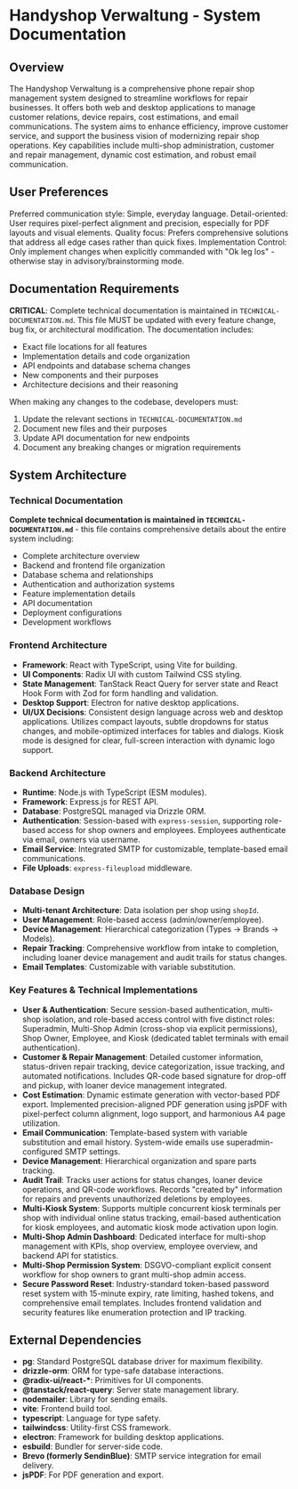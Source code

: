 # Handyshop Verwaltung - System Documentation

## Overview

The Handyshop Verwaltung is a comprehensive phone repair shop management system designed to streamline workflows for repair businesses. It offers both web and desktop applications to manage customer relations, device repairs, cost estimations, and email communications. The system aims to enhance efficiency, improve customer service, and support the business vision of modernizing repair shop operations. Key capabilities include multi-shop administration, customer and repair management, dynamic cost estimation, and robust email communication.

## User Preferences

Preferred communication style: Simple, everyday language.
Detail-oriented: User requires pixel-perfect alignment and precision, especially for PDF layouts and visual elements.
Quality focus: Prefers comprehensive solutions that address all edge cases rather than quick fixes.
Implementation Control: Only implement changes when explicitly commanded with "Ok leg los" - otherwise stay in advisory/brainstorming mode.

## Documentation Requirements

**CRITICAL**: Complete technical documentation is maintained in `TECHNICAL-DOCUMENTATION.md`. This file MUST be updated with every feature change, bug fix, or architectural modification. The documentation includes:
- Exact file locations for all features
- Implementation details and code organization
- API endpoints and database schema changes
- New components and their purposes
- Architecture decisions and their reasoning

When making any changes to the codebase, developers must:
1. Update the relevant sections in `TECHNICAL-DOCUMENTATION.md`
2. Document new files and their purposes
3. Update API documentation for new endpoints
4. Document any breaking changes or migration requirements

## System Architecture

### Technical Documentation
**Complete technical documentation is maintained in `TECHNICAL-DOCUMENTATION.md`** - this file contains comprehensive details about the entire system including:
- Complete architecture overview
- Backend and frontend file organization
- Database schema and relationships
- Authentication and authorization systems
- Feature implementation details
- API documentation
- Deployment configurations
- Development workflows

### Frontend Architecture
- **Framework**: React with TypeScript, using Vite for building.
- **UI Components**: Radix UI with custom Tailwind CSS styling.
- **State Management**: TanStack React Query for server state and React Hook Form with Zod for form handling and validation.
- **Desktop Support**: Electron for native desktop applications.
- **UI/UX Decisions**: Consistent design language across web and desktop applications. Utilizes compact layouts, subtle dropdowns for status changes, and mobile-optimized interfaces for tables and dialogs. Kiosk mode is designed for clear, full-screen interaction with dynamic logo support.

### Backend Architecture
- **Runtime**: Node.js with TypeScript (ESM modules).
- **Framework**: Express.js for REST API.
- **Database**: PostgreSQL managed via Drizzle ORM.
- **Authentication**: Session-based with `express-session`, supporting role-based access for shop owners and employees. Employees authenticate via email, owners via username.
- **Email Service**: Integrated SMTP for customizable, template-based email communications.
- **File Uploads**: `express-fileupload` middleware.

### Database Design
- **Multi-tenant Architecture**: Data isolation per shop using `shopId`.
- **User Management**: Role-based access (admin/owner/employee).
- **Device Management**: Hierarchical categorization (Types → Brands → Models).
- **Repair Tracking**: Comprehensive workflow from intake to completion, including loaner device management and audit trails for status changes.
- **Email Templates**: Customizable with variable substitution.

### Key Features & Technical Implementations
- **User & Authentication**: Secure session-based authentication, multi-shop isolation, and role-based access control with five distinct roles: Superadmin, Multi-Shop Admin (cross-shop via explicit permissions), Shop Owner, Employee, and Kiosk (dedicated tablet terminals with email authentication).
- **Customer & Repair Management**: Detailed customer information, status-driven repair tracking, device categorization, issue tracking, and automated notifications. Includes QR-code based signature for drop-off and pickup, with loaner device management integrated.
- **Cost Estimation**: Dynamic estimate generation with vector-based PDF export. Implemented precision-aligned PDF generation using jsPDF with pixel-perfect column alignment, logo support, and harmonious A4 page utilization.
- **Email Communication**: Template-based system with variable substitution and email history. System-wide emails use superadmin-configured SMTP settings.
- **Device Management**: Hierarchical organization and spare parts tracking.
- **Audit Trail**: Tracks user actions for status changes, loaner device operations, and QR-code workflows. Records "created by" information for repairs and prevents unauthorized deletions by employees.
- **Multi-Kiosk System**: Supports multiple concurrent kiosk terminals per shop with individual online status tracking, email-based authentication for kiosk employees, and automatic kiosk mode activation upon login.
- **Multi-Shop Admin Dashboard**: Dedicated interface for multi-shop management with KPIs, shop overview, employee overview, and backend API for statistics.
- **Multi-Shop Permission System**: DSGVO-compliant explicit consent workflow for shop owners to grant multi-shop admin access.
- **Secure Password Reset**: Industry-standard token-based password reset system with 15-minute expiry, rate limiting, hashed tokens, and comprehensive email templates. Includes frontend validation and security features like enumeration protection and IP tracking.

## External Dependencies

- **pg**: Standard PostgreSQL database driver for maximum flexibility.
- **drizzle-orm**: ORM for type-safe database interactions.
- **@radix-ui/react-\***: Primitives for UI components.
- **@tanstack/react-query**: Server state management library.
- **nodemailer**: Library for sending emails.
- **vite**: Frontend build tool.
- **typescript**: Language for type safety.
- **tailwindcss**: Utility-first CSS framework.
- **electron**: Framework for building desktop applications.
- **esbuild**: Bundler for server-side code.
- **Brevo (formerly SendinBlue)**: SMTP service integration for email delivery.
- **jsPDF**: For PDF generation and export.